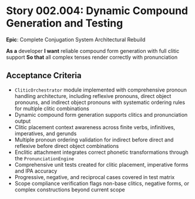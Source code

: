 # Story 002.004: Dynamic Compound Generation and Testing

**Epic**: Complete Conjugation System Architectural Rebuild

**As a** developer
**I want** reliable compound form generation with full clitic support
**So that** all complex tenses render correctly with pronunciation

## Acceptance Criteria
- `CliticOrchestrator` module implemented with comprehensive pronoun handling architecture, including reflexive pronouns, direct object pronouns, and indirect object pronouns with systematic ordering rules for multiple clitic combinations
- Dynamic compound form generation supports clitics and pronunciation output
- Clitic placement context awareness across finite verbs, infinitives, imperatives, and gerunds
- Multiple pronoun ordering validation for indirect before direct and reflexive before direct object combinations
- Enclitic attachment integrates correct phonetic transformations through the `PronunciationEngine`
- Comprehensive unit tests created for clitic placement, imperative forms and IPA accuracy
- Progressive, negative, and reciprocal cases covered in test matrix
- Scope compliance verification flags non-base clitics, negative forms, or complex constructions beyond current scope
